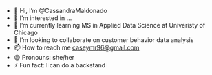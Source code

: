 - 👋 Hi, I’m @CassandraMaldonado
- 👀 I’m interested in ...
- 🌱 I’m currently learning MS in Applied Data Science at Univeristy of Chicago
- 💞️ I’m looking to collaborate on customer behavior data analysis
- 📫 How to reach me caseymr96@gmail.com
- 😄 Pronouns: she/her
- ⚡ Fun fact: I can do a backstand

<!---
CassandraMaldonado/CassandraMaldonado is a ✨ special ✨ repository because its `README.md` (this file) appears on your GitHub profile.
You can click the Preview link to take a look at your changes.
--->
